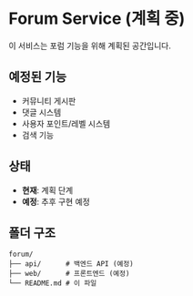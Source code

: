 # Forum Service (계획 중)

이 서비스는 포럼 기능을 위해 계획된 공간입니다.

## 예정된 기능
- 커뮤니티 게시판
- 댓글 시스템
- 사용자 포인트/레벨 시스템
- 검색 기능

## 상태
- **현재**: 계획 단계
- **예정**: 추후 구현 예정

## 폴더 구조
```
forum/
├── api/      # 백엔드 API (예정)
├── web/      # 프론트엔드 (예정)
└── README.md # 이 파일
```
